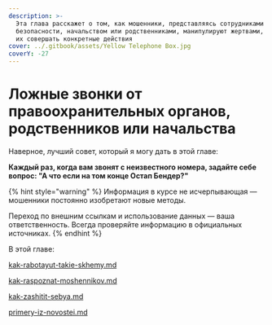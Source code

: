 ```yaml
---
description: >-
  Эта глава расскажет о том, как мошенники, представляясь сотрудниками службы
  безопасности, начальством или родственниками, манипулируют жертвами, заставляя
  их совершать конкретные действия
cover: ../.gitbook/assets/Yellow Telephone Box.jpg
coverY: -27
---
```


# Ложные звонки от правоохранительных органов, родственников или начальства

Наверное, лучший совет, который я могу дать в этой главе:

**Каждый раз, когда вам звонят с неизвестного номера, задайте себе вопрос: "А что если на том конце Остап Бендер?"**

{% hint style="warning" %}
Информация в курсе не исчерпывающая — мошенники постоянно изобретают новые методы.

Переход по внешним ссылкам и использование данных — ваша ответственность. Всегда проверяйте информацию в официальных источниках.
{% endhint %}

В этой главе:

[kak-rabotayut-takie-skhemy.md](kak-rabotayut-takie-skhemy.md "mention")

[kak-raspoznat-moshennikov.md](kak-raspoznat-moshennikov.md "mention")

[kak-zashitit-sebya.md](kak-zashitit-sebya.md "mention")

[primery-iz-novostei.md](primery-iz-novostei.md "mention")
